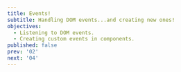 ```yaml
---
title: Events!
subtitle: Handling DOM events...and creating new ones!
objectives:
  - Listening to DOM events.
  - Creating custom events in components.
published: false
prev: '02'
next: '04'
---
```


<script context="module">
    
</script>
